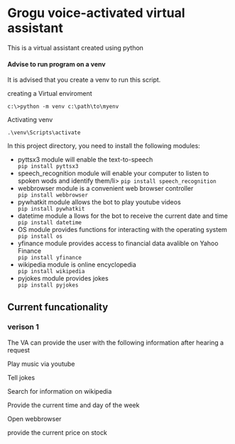 <h1> Grogu voice-activated virtual assistant</h1>
<p>This is a virtual assistant created using python</p>

<h4>Advise to run program on a venv</h4>
<p>It is advised that you create a venv to run this script.</p>
<p>creating a Virtual enviroment</p>
<code>c:\>python -m venv c:\path\to\myenv</code>
<p> Activating venv<p> 
 <code>.\venv\Scripts\activate</code>
 <p>In this project directory, you need to install the following modules:</p>
  <ul>
    <li>pyttsx3 module will enable the text-to-speech</li>
    <code>pip install pyttsx3</code>
    <li>speech_recognition module will enable your computer to listen to spoken wods and identify them/li>
      <code>pip install speech_recognition</code>
    <li>webbrowser module is a convenient web browser controller</li>
      <code>pip install webbrowser</code>
    <li>pywhatkit module allows the bot to play youtube videos</li>
      <code>pip install pywhatkit</code>
    <li>datetime module a llows for the bot to receive the current date and time</li>
      <code>pip install datetime</code>
    <li>OS module provides functions for interacting with the operating system</li>
      <code>pip install os</code>
    <li>yfinance module provides access to financial data avalible on Yahoo Finance</li>
    <code>pip install yfinance</code>
    <li>wikipedia module is online encyclopedia </li>
      <code>pip install wikipedia</code>
    <li>pyjokes module provides jokes </li>
    <code>pip install pyjokes</code>
  </ul>
 
<h2>Current funcationality</h2>
<h3> verison 1</h3>
  <p>The VA can provide the user with the following information after hearing a request </p>
    <p>Play music via youtube</p>
    <p>Tell jokes</p>
    <p>Search for information on wikipedia</p>
    <p>Provide the current time and day of the week </p>
    <p>Open webbrowser</p>
    <p>provide the current price on stock</p>
